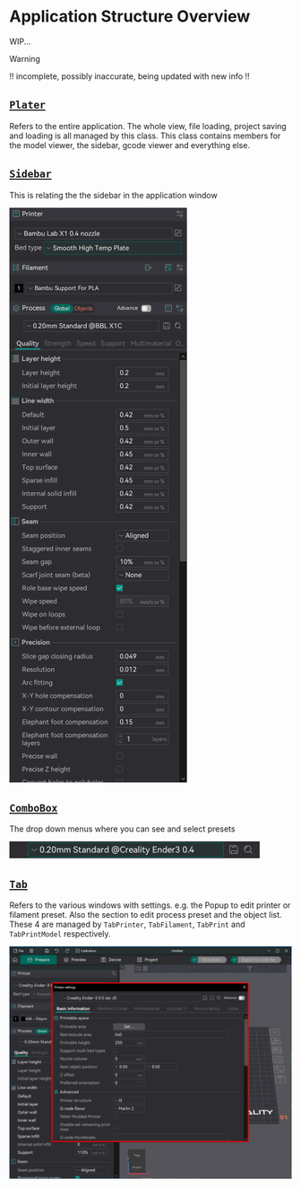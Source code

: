 # Application Structure Overview

WIP...

> [!WARNING]
> !! incomplete, possibly inaccurate, being updated with new info !!

## [`Plater`](https://github.com/SoftFever/OrcaSlicer/blob/main/src/slic3r/gui/Plater.hpp)

Refers to the entire application. The whole view, file loading, project saving and loading is all managed by this class. This class contains members for the model viewer, the sidebar, gcode viewer and everything else.

## [`Sidebar`](https://github.com/SoftFever/OrcaSlicer/blob/main/src/slic3r/gui/Plater.hpp)

This is relating the the sidebar in the application window

![full-sidebar](https://github.com/SoftFever/OrcaSlicer/blob/main/doc/images/GUI/full-sidebar.png?raw=true)

## [`ComboBox`](https://github.com/SoftFever/OrcaSlicer/blob/main/src/slic3r/gui/Widgets/ComboBox.hpp)

The drop down menus where you can see and select presets

![combobox](https://github.com/SoftFever/OrcaSlicer/blob/main/doc/images/GUI/combobox.png?raw=true)

## [`Tab`](https://github.com/SoftFever/OrcaSlicer/blob/main/src/slic3r/gui/Tab.hpp)

Refers to the various windows with settings. e.g. the Popup to edit printer or filament preset. Also the section to edit process preset and the object list. These 4 are managed by `TabPrinter`, `TabFilament`, `TabPrint` and `TabPrintModel` respectively.

![tab-popup](https://github.com/SoftFever/OrcaSlicer/blob/main/doc/images/GUI/tab-popup.png?raw=true)
